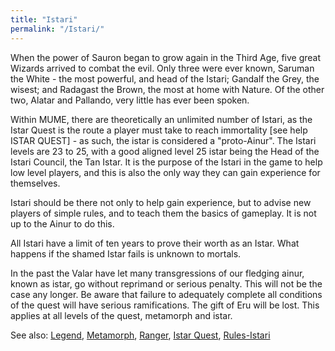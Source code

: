 ```yaml
---
title: "Istari"
permalink: "/Istari/"
---
```


When the power of Sauron began to grow again in the Third Age, five
great Wizards arrived to combat the evil. Only three were ever known,
Saruman the White - the most powerful, and head of the Istari; Gandalf
the Grey, the wisest; and Radagast the Brown, the most at home with
Nature. Of the other two, Alatar and Pallando, very little has ever been
spoken.

Within MUME, there are theoretically an unlimited number of Istari, as
the Istar Quest is the route a player must take to reach immortality
\[see help ISTAR QUEST\] - as such, the istar is considered a
"proto-Ainur". The Istari levels are 23 to 25, with a good aligned level
25 istar being the Head of the Istari Council, the Tan Istar. It is the
purpose of the Istari in the game to help low level players, and this is
also the only way they can gain experience for themselves.

Istari should be there not only to help gain experience, but to advise
new players of simple rules, and to teach them the basics of gameplay.
It is not up to the Ainur to do this.

All Istari have a limit of ten years to prove their worth as an Istar.
What happens if the shamed Istar fails is unknown to mortals.

In the past the Valar have let many transgressions of our fledging
ainur, known as istar, go without reprimand or serious penalty. This
will not be the case any longer. Be aware that failure to adequately
complete all conditions of the quest will have serious ramifications.
The gift of Eru will be lost. This applies at all levels of the quest,
metamorph and istar.

See also: [Legend](Legend "wikilink"),
[Metamorph](Metamorph "wikilink"), [Ranger](Ranger "wikilink"), [Istar
Quest](Istar_Quest "wikilink"), [Rules-Istari](Rules-Istari "wikilink")